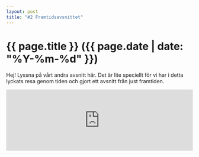 ```yaml
---
layout: post
title: "#2 Framtidsavsnittet"
---
```


# {{ page.title }} ({{ page.date | date: "%Y-%m-%d" }})

Hej! Lyssna på vårt andra avsnitt här. Det är lite speciellt för vi har i detta lyckats resa genom tiden och gjort ett avsnitt från just framtiden.

<iframe width="100%" height="166" scrolling="no" frameborder="no" allow="autoplay" src="https://w.soundcloud.com/player/?url=https%3A//api.soundcloud.com/tracks/491010261&color=%236979c7&auto_play=false&hide_related=false&show_comments=true&show_user=true&show_reposts=false&show_teaser=true"></iframe>
